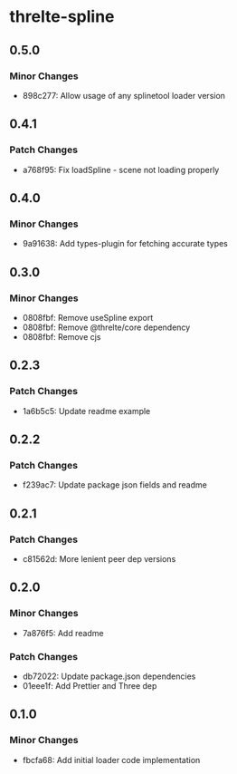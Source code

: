 # threlte-spline

## 0.5.0

### Minor Changes

- 898c277: Allow usage of any splinetool loader version

## 0.4.1

### Patch Changes

- a768f95: Fix loadSpline - scene not loading properly

## 0.4.0

### Minor Changes

- 9a91638: Add types-plugin for fetching accurate types

## 0.3.0

### Minor Changes

- 0808fbf: Remove useSpline export
- 0808fbf: Remove @threlte/core dependency
- 0808fbf: Remove cjs

## 0.2.3

### Patch Changes

- 1a6b5c5: Update readme example

## 0.2.2

### Patch Changes

- f239ac7: Update package json fields and readme

## 0.2.1

### Patch Changes

- c81562d: More lenient peer dep versions

## 0.2.0

### Minor Changes

- 7a876f5: Add readme

### Patch Changes

- db72022: Update package.json dependencies
- 01eee1f: Add Prettier and Three dep

## 0.1.0

### Minor Changes

- fbcfa68: Add initial loader code implementation
